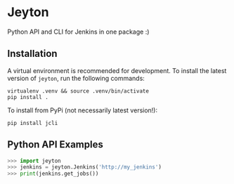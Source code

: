 Jeyton
====

Python API and CLI for Jenkins in one package :)

Installation
------------

A virtual environment is recommended for development.
To install the latest version of `jeyton`, run the following commands:

    virtualenv .venv && source .venv/bin/activate
    pip install .

To install from PyPi (not necessarily latest version!):

    pip install jcli

Python API Examples
-------------------
```python
>>> import jeyton
>>> jenkins = jeyton.Jenkins('http://my_jenkins')
>>> print(jenkins.get_jobs())
```
